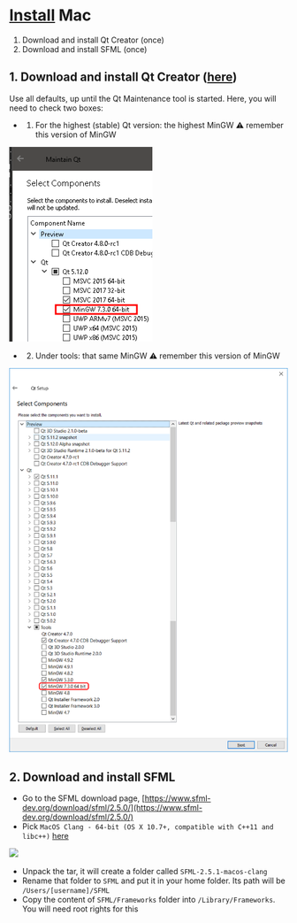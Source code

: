 # [Install](install.md) Mac

  1. Download and install Qt Creator (once)
  2. Download and install SFML (once)

## 1. Download and install Qt Creator ([here](https://www.sfml-dev.org/files/SFML-2.5.1-macOS-clang.tar.gz))

Use all defaults, up until the Qt Maintenance tool is started.
Here, you will need to check two boxes:

 * 1. For the highest (stable) Qt version: 
      the highest MinGW :warning: remember this version of MinGW

![](qt_maintenance_tool_1_annotated.png)

 * 2. Under tools: that same MinGW :warning: remember this version of MinGW

![](qt_maintenance_tool_2.png)

## 2. Download and install SFML

 * Go to the SFML download page, [https://www.sfml-dev.org/download/sfml/2.5.0/](https://www.sfml-dev.org/download/sfml/2.5.0/)
 * Pick `MacOS Clang - 64-bit (OS X 10.7+, compatible with C++11 and libc++)` [here](https://www.sfml-dev.org/files/SFML-2.5.1-macOS-clang.tar.gz)

![](install_sfml_mac.png)

 * Unpack the tar, it will create a folder called `SFML-2.5.1-macos-clang`
 * Rename that folder to `SFML` and put it in your home folder. 
   Its path will be `/Users/[username]/SFML`
 * Copy the content of `SFML/Frameworks` folder into `/Library/Frameworks`.
   You will need root rights for this

